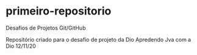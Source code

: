# primeiro-repositorio
Desafios de Projetos Git/GitHub

Repositório criado para o desafio de projeto da Dio
Apredendo Jva com a Dio 12/11/20